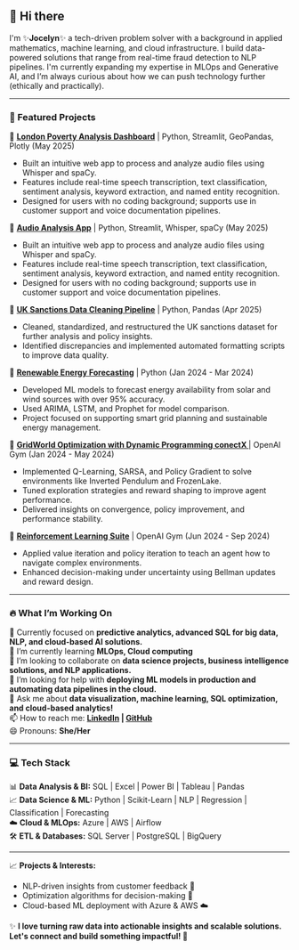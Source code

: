 ## 👋 Hi there 

I'm ✨**Jocelyn**✨ a tech-driven problem solver with a background in applied mathematics, machine learning, and cloud infrastructure. I build data-powered solutions that range from real-time fraud detection to NLP pipelines. I'm currently expanding my expertise in MLOps and Generative AI, and I’m always curious about how we can push technology further (ethically and practically).

---

### 🚀 Featured Projects

🔹 **[London Poverty Analysis Dashboard](https://nadyasoto-london-poverty-analysis.streamlit.app/)** | Python, Streamlit, GeoPandas, Plotly (May 2025)
   - Built an intuitive web app to process and analyze audio files using Whisper and spaCy.
   - Features include real-time speech transcription, text classification, sentiment analysis, keyword extraction, and named entity recognition.
   - Designed for users with no coding background; supports use in customer support and voice documentation pipelines.

🔹 **[Audio Analysis App](https://github.com/nadya-soto/Audio-Analysis-App)** | Python, Streamlit, Whisper, spaCy (May 2025)
   - Built an intuitive web app to process and analyze audio files using Whisper and spaCy.
   - Features include real-time speech transcription, text classification, sentiment analysis, keyword extraction, and named entity recognition.
   - Designed for users with no coding background; supports use in customer support and voice documentation pipelines.

🔹 **[UK Sanctions Data Cleaning Pipeline](https://github.com/nadya-soto/uk-sanctions-cleaning-project)** | Python, Pandas (Apr 2025)
   - Cleaned, standardized, and restructured the UK sanctions dataset for further analysis and policy insights.
   - Identified discrepancies and implemented automated formatting scripts to improve data quality.

🔹 **[Renewable Energy Forecasting](https://github.com/nadya-soto/EcoGrid-Forecast-AI-Driven-Renewable-Energy-Predictions)** | Python (Jan 2024 - Mar 2024)  
   - Developed ML models to forecast energy availability from solar and wind sources with over 95% accuracy.
   - Used ARIMA, LSTM, and Prophet for model comparison.
   - Project focused on supporting smart grid planning and sustainable energy management.

🔹 **[GridWorld Optimization with Dynamic Programming conectX
](https://github.com/nadya-soto/ConnectX_AI_Agents)** | OpenAI Gym (Jan 2024 - May 2024)  
   - Implemented Q-Learning, SARSA, and Policy Gradient to solve environments like Inverted Pendulum and FrozenLake.
   - Tuned exploration strategies and reward shaping to improve agent performance.
   - Delivered insights on convergence, policy improvement, and performance stability.
     
🔹 **[Reinforcement Learning Suite](https://github.com/nadya-soto/Reinforcement-learning)** | OpenAI Gym (Jun 2024 - Sep 2024)
   - Applied value iteration and policy iteration to teach an agent how to navigate complex environments.
   - Enhanced decision-making under uncertainty using Bellman updates and reward design.
---

### 🔥 What I’m Working On
🔭 Currently focused on  **predictive analytics, advanced SQL for big data, NLP, and cloud-based AI solutions.**  
🌱 I’m currently learning **MLOps, Cloud computing**  
👯 I’m looking to collaborate on **data science projects, business intelligence solutions, and NLP applications.**  
🤔 I’m looking for help with **deploying ML models in production and automating data pipelines in the cloud.**  
💬 Ask me about **data visualization, machine learning, SQL optimization, and cloud-based analytics!**  
📫 How to reach me: **[LinkedIn](https://www.linkedin.com/in/nadya-soto/) | [GitHub](https://github.com/nadya-soto)**  
😄 Pronouns: **She/Her**  

---

### 💻 Tech Stack  
📊 **Data Analysis & BI:** SQL | Excel | Power BI | Tableau | Pandas  
📈 **Data Science & ML:** Python | Scikit-Learn | NLP | Regression | Classification | Forecasting  
☁️ **Cloud & MLOps:** Azure | AWS | Airflow  
🛠️ **ETL & Databases:** SQL Server | PostgreSQL | BigQuery  

---

📈 **Projects & Interests:**  
   - NLP-driven insights from customer feedback 📢  
   - Optimization algorithms for decision-making 🚀  
   - Cloud-based ML deployment with Azure & AWS ☁️  

✨ **I love turning raw data into actionable insights and scalable solutions. Let's connect and build something impactful! 🚀**  
